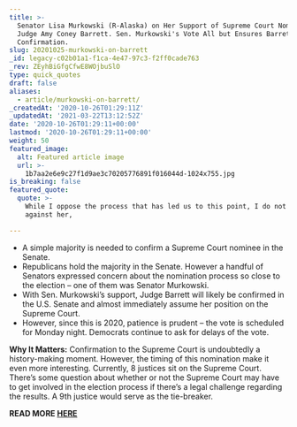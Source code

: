 ```yaml
---
title: >-
  Senator Lisa Murkowski (R-Alaska) on Her Support of Supreme Court Nominee
  Judge Amy Coney Barrett. Sen. Murkowski's Vote All but Ensures Barrett's
  Confirmation.
slug: 20201025-murkowski-on-barrett
_id: legacy-c02b01a1-f1ca-4e47-97c3-f2ff0cade763
_rev: ZEyhBiGfgCfwE8WOjbuSlO
type: quick_quotes
draft: false
aliases:
  - article/murkowski-on-barrett/
_createdAt: '2020-10-26T01:29:11Z'
_updatedAt: '2021-03-22T13:12:52Z'
date: '2020-10-26T01:29:11+00:00'
lastmod: '2020-10-26T01:29:11+00:00'
weight: 50
featured_image:
  alt: Featured article image
  url: >-
    1b7aa2e6e9c27f1d9ae3c70205776891f016044d-1024x755.jpg
is_breaking: false
featured_quote:
  quote: >-
    While I oppose the process that has led us to this point, I do not hold it
    against her,

---
```

* A simple majority is needed to confirm a Supreme Court nominee in the Senate.
* Republicans hold the majority in the Senate. However a handful of Senators expressed concern about the nomination process so close to the election – one of them was Senator Murkowski.
* With Sen. Murkowski’s support, Judge Barrett will likely be confirmed in the U.S. Senate and almost immediately assume her position on the Supreme Court.
* However, since this is 2020, patience is prudent – the vote is scheduled for Monday night. Democrats continue to ask for delays of the vote.

**Why It Matters:** Confirmation to the Supreme Court is undoubtedly a history-making moment. However, the timing of this nomination make it even more interesting. Currently, 8 justices sit on the Supreme Court. There’s some question about whether or not the Supreme Court may have to get involved in the election process if there’s a legal challenge regarding the results. A 9th justice would serve as the tie-breaker.

**READ MORE [HERE](https://www.realclearpolitics.com/articles/2020/10/25/murkowskis_nod_gives_barrett_extra_boost_for_supreme_court_144525.html)**